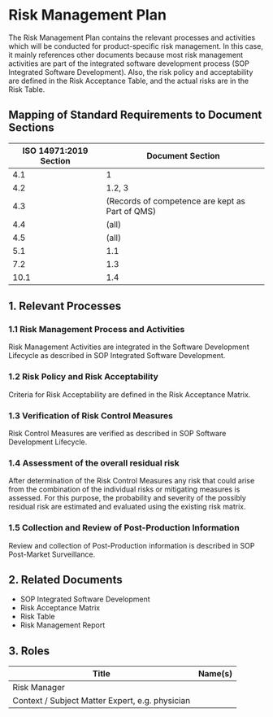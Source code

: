 <!--
This work is licensed under the Creative Commons Attribution 4.0 International
License:

    <http://creativecommons.org/licenses/by/4.0/>

Templates copyright OpenRegulatory. Originals available at:

    <https://openregulatory.com/templates/>

General content copyright Radiotherapy AI.
-->

# Risk Management Plan

The Risk Management Plan contains the relevant processes and activities which will be conducted for
product-specific risk management. In this case, it mainly references other documents because most risk
management activities are part of the integrated software development process (SOP Integrated Software
Development). Also, the risk policy and acceptability are defined in the Risk Acceptance Table, and the actual
risks are in the Risk Table.

## Mapping of Standard Requirements to Document Sections

| ISO 14971:2019 Section | Document Section                                |
|------------------------|-------------------------------------------------|
| 4.1                    | 1                                               |
| 4.2                    | 1.2, 3                                          |
| 4.3                    | (Records of competence are kept as Part of QMS) |
| 4.4                    | (all)                                           |
| 4.5                    | (all)                                           |
| 5.1                    | 1.1                                             |
| 7.2                    | 1.3                                             |
| 10.1                   | 1.4                                             |

## 1. Relevant Processes

### 1.1 Risk Management Process and Activities

Risk Management Activities are integrated in the Software Development Lifecycle as described in SOP Integrated
Software Development.

### 1.2 Risk Policy and Risk Acceptability

Criteria for Risk Acceptability are defined in the Risk Acceptance Matrix.

### 1.3 Verification of Risk Control Measures

Risk Control Measures are verified as described in SOP Software Development Lifecycle.

### 1.4 Assessment of the overall residual risk

After determination of the Risk Control Measures any risk that could arise from the combination of the individual risks or mitigating measures is assessed. For this purpose, the probability and severity of the possibly residual risk are estimated and evaluated using the existing risk matrix.

### 1.5 Collection and Review of Post-Production Information

Review and collection of Post-Production information is described in SOP Post-Market Surveillance.

## 2. Related Documents

 * SOP Integrated Software Development
 * Risk Acceptance Matrix
 * Risk Table
 * Risk Management Report

## 3. Roles

| Title                                           | Name(s) |
|-------------------------------------------------|---------|
| Risk Manager                                    |         |
| Context / Subject Matter Expert, e.g. physician |         |

